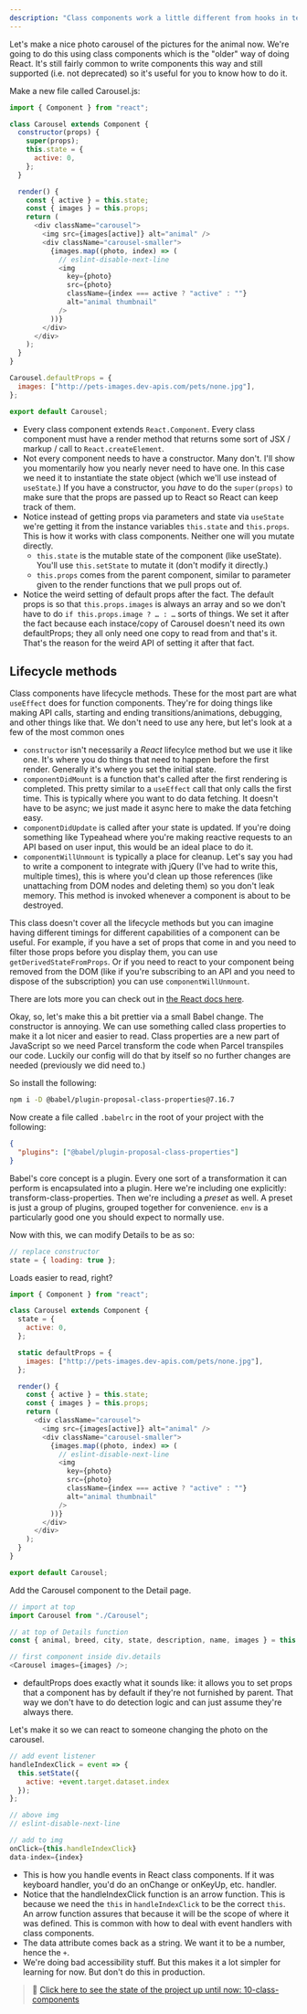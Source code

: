```yaml
---
description: "Class components work a little different from hooks in terms of marshalling state. Brian teaches you how to manage your state using setState and life cycle methods."
---
```


Let's make a nice photo carousel of the pictures for the animal now. We're going to do this using class components which is the "older" way of doing React. It's still fairly common to write components this way and still supported (i.e. not deprecated) so it's useful for you to know how to do it.

Make a new file called Carousel.js:

```javascript
import { Component } from "react";

class Carousel extends Component {
  constructor(props) {
    super(props);
    this.state = {
      active: 0,
    };
  }

  render() {
    const { active } = this.state;
    const { images } = this.props;
    return (
      <div className="carousel">
        <img src={images[active]} alt="animal" />
        <div className="carousel-smaller">
          {images.map((photo, index) => (
            // eslint-disable-next-line
            <img
              key={photo}
              src={photo}
              className={index === active ? "active" : ""}
              alt="animal thumbnail"
            />
          ))}
        </div>
      </div>
    );
  }
}

Carousel.defaultProps = {
  images: ["http://pets-images.dev-apis.com/pets/none.jpg"],
};

export default Carousel;
```

- Every class component extends `React.Component`. Every class component must have a render method that returns some sort of JSX / markup / call to `React.createElement`.
- Not every component needs to have a constructor. Many don't. I'll show you momentarily how you nearly never need to have one. In this case we need it to instantiate the state object (which we'll use instead of `useState`.) If you have a constructor, you _have_ to do the `super(props)` to make sure that the props are passed up to React so React can keep track of them.
- Notice instead of getting props via parameters and state via `useState` we're getting it from the instance variables `this.state` and `this.props`. This is how it works with class components. Neither one will you mutate directly.
  - `this.state` is the mutable state of the component (like useState). You'll use `this.setState` to mutate it (don't modify it directly.)
  - `this.props` comes from the parent component, similar to parameter given to the render functions that we pull props out of.
- Notice the weird setting of default props after the fact. The default props is so that `this.props.images` is always an array and so we don't have to do `if this.props.image ? … : …` sorts of things. We set it after the fact because each instace/copy of Carousel doesn't need its own defaultProps; they all only need one copy to read from and that's it. That's the reason for the weird API of setting it after that fact.

## Lifecycle methods

Class components have lifecycle methods. These for the most part are what `useEffect` does for function components. They're for doing things like making API calls, starting and ending transitions/animations, debugging, and other things like that. We don't need to use any here, but let's look at a few of the most common ones

- `constructor` isn't necessarily a _React_ lifecylce method but we use it like one. It's where you do things that need to happen before the first render. Generally it's where you set the initial state.
- `componentDidMount` is a function that's called after the first rendering is completed. This pretty similar to a `useEffect` call that only calls the first time. This is typically where you want to do data fetching. It doesn't have to be async; we just made it async here to make the data fetching easy.
- `componentDidUpdate` is called after your state is updated. If you're doing something like Typeahead where you're making reactive requests to an API based on user input, this would be an ideal place to do it.
- `componentWillUnmount` is typically a place for cleanup. Let's say you had to write a component to integrate with jQuery (I've had to write this, multiple times), this is where you'd clean up those references (like unattaching from DOM nodes and deleting them) so you don't leak memory. This method is invoked whenever a component is about to be destroyed.

This class doesn't cover all the lifecycle methods but you can imagine having different timings for different capabilities of a component can be useful. For example, if you have a set of props that come in and you need to filter those props before you display them, you can use `getDerivedStateFromProps`. Or if you need to react to your component being removed from the DOM (like if you're subscribing to an API and you need to dispose of the subscription) you can use `componentWillUnmount`.

There are lots more you can check out in [the React docs here][docs].

Okay, so, let's make this a bit prettier via a small Babel change. The constructor is annoying. We can use something called class properties to make it a lot nicer and easier to read. Class properties are a new part of JavaScript so we need Parcel transform the code when Parcel transpiles our code. Luckily our config will do that by itself so no further changes are needed (previously we did need to.)

So install the following:

```bash
npm i -D @babel/plugin-proposal-class-properties@7.16.7
```

Now create a file called `.babelrc` in the root of your project
with the following:

```json
{
  "plugins": ["@babel/plugin-proposal-class-properties"]
}
```

Babel's core concept is a plugin. Every one sort of a transformation it can perform is encapsulated into a plugin. Here we're including one explicitly: transform-class-properties. Then we're including a _preset_ as well. A preset is just a group of plugins, grouped together for convenience. `env` is a particularly good one you should expect to normally use.

Now with this, we can modify Details to be as so:

```javascript
// replace constructor
state = { loading: true };
```

Loads easier to read, right?

```javascript
import { Component } from "react";

class Carousel extends Component {
  state = {
    active: 0,
  };

  static defaultProps = {
    images: ["http://pets-images.dev-apis.com/pets/none.jpg"],
  };

  render() {
    const { active } = this.state;
    const { images } = this.props;
    return (
      <div className="carousel">
        <img src={images[active]} alt="animal" />
        <div className="carousel-smaller">
          {images.map((photo, index) => (
            // eslint-disable-next-line
            <img
              key={photo}
              src={photo}
              className={index === active ? "active" : ""}
              alt="animal thumbnail"
            />
          ))}
        </div>
      </div>
    );
  }
}

export default Carousel;
```

Add the Carousel component to the Detail page.

```javascript
// import at top
import Carousel from "./Carousel";

// at top of Details function
const { animal, breed, city, state, description, name, images } = this.state;

// first component inside div.details
<Carousel images={images} />;
```

- defaultProps does exactly what it sounds like: it allows you to set props that a component has by default if they're not furnished by parent. That way we don't have to do detection logic and can just assume they're always there.

Let's make it so we can react to someone changing the photo on the carousel.

```javascript
// add event listener
handleIndexClick = event => {
  this.setState({
    active: +event.target.dataset.index
  });
};

// above img
// eslint-disable-next-line

// add to img
onClick={this.handleIndexClick}
data-index={index}
```

- This is how you handle events in React class components. If it was keyboard handler, you'd do an onChange or onKeyUp, etc. handler.
- Notice that the handleIndexClick function is an arrow function. This is because we need the `this` in `handleIndexClick` to be the correct `this`. An arrow function assures that because it will be the scope of where it was defined. This is common with how to deal with event handlers with class components.
- The data attribute comes back as a string. We want it to be a number, hence the `+`.
- We're doing bad accessibility stuff. But this makes it a lot simpler for learning for now. But don't do this in production.

> 🏁 [Click here to see the state of the project up until now: 10-class-components][step]

[step]: https://github.com/btholt/citr-v7-project/tree/master/10-class-components
[babel]: https://babeljs.io/
[docs]: https://reactjs.org/docs/react-component.html

